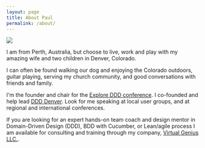 ```yaml
---
layout: page
title: About Paul
permalink: /about/
---
```

<img class="gravatar" src="http://www.gravatar.com/avatar/4ce180eb1538932a4cc5b14c9eb0e83b?s=300">
<p>I am from Perth, Australia, but choose to live, work and play with my amazing wife and two children in Denver, Colorado.</p>

<p>I can often be found walking our dog and enjoying the Colorado outdoors, guitar playing, serving my church community, and good conversations with friends and family.</p>

<p>I'm the founder and chair for the <a href="http://exploreddd.com">Explore DDD conference</a>. I co-founded and help lead <a href="http://bit.ly/ddd_den">DDD Denver</a>. Look for me speaking at local user groups, and at regional and international conferences.</p>

<p>If you are looking for an expert hands-on team coach and design mentor in Domain-Driven Design (DDD), BDD with Cucumber, or Lean/agile process I am available for consulting and training through my company, <a href="http://www.virtualgenius.com">Virtual Genius LLC.</a>.</p>
